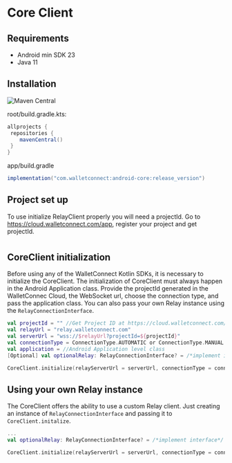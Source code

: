 # Core Client

## Requirements

* Android min SDK 23
* Java 11

## Installation

![Maven Central](https://img.shields.io/maven-central/v/com.walletconnect/android-core)

root/build.gradle.kts:

```gradle
allprojects {
 repositories {
    mavenCentral()
 }
}
```

app/build.gradle

```gradle
implementation("com.walletconnect:android-core:release_version")
```

## Project set up

To use initialize RelayClient properly you will need a projectId. Go to https://cloud.walletconnect.com/app, register your project and get projectId.

#
## CoreClient initialization

Before using any of the WalletConnect Kotlin SDKs, it is necessary to initialize the CoreClient. The initialization of CoreClient must always happen in the Android Application class. Provide the projectId generated in the WalletConnec Cloud, the WebSocket url, choose the connection type, and pass the application class. You can also pass your own Relay instance using the `RelayConnectionInterface`.

```kotlin
val projectId = "" //Get Project ID at https://cloud.walletconnect.com/
val relayUrl = "relay.walletconnect.com"
val serverUrl = "wss://$relayUrl?projectId=${projectId}"
val connectionType = ConnectionType.AUTOMATIC or ConnectionType.MANUAL
val application = //Android Application level class
[Optional] val optionalRelay: RelayConnectionInterface? = /*implement interface*/

CoreClient.initialize(relayServerUrl = serverUrl, connectionType = connectionType, application = application, relay = optionalRelay)
```

## Using your own Relay instance
The CoreClient offers the ability to use a custom Relay client. Just creating an instance of `RelayConnectionInterface` and passing it to `CoreClient.initalize`. 

```kotlin
...
val optionalRelay: RelayConnectionInterface? = /*implement interface*/

CoreClient.initialize(relayServerUrl = serverUrl, connectionType = connectionType, application = application, relay = optionalRelay)
```